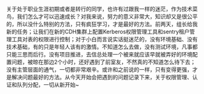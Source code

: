 关于处于职业生涯初期或者是转行的同学，也许有过跟我一样的迷茫，作为技术菜鸟，我们怎么才可以迅速成长？对我来说，努力的意义非常大，知识却又是很公平的，所以没什么特别的方法，只有疯狂学习，才是最好的方法。前两天，组长给我新的任务；让我们在新的CDH集群上配置Kerberos权限管理工具和sentry租户管理工具对表的权限进行控制；对于小白而言说实话挺迷茫的，没有环境基础、没有技术基础，有的只是年轻人该有的激情。不知道怎么去做，没有测试环境，凡事都只能三思而后行。没有项目推进，去信总处理一个被来就应该早就被弄好的环境配置问题，被晾在那边2个小时，还好遇到了前室友，不然真的不知道怎么待下去；没有主管层面的通气，一切都非常艰辛。或许和之前说的一样，只有变得更强，才是解决问题最好的方法。从今天开始会把遇到的问题记录下来，关于权限管理、认证和队列分配，一切从新开始~




